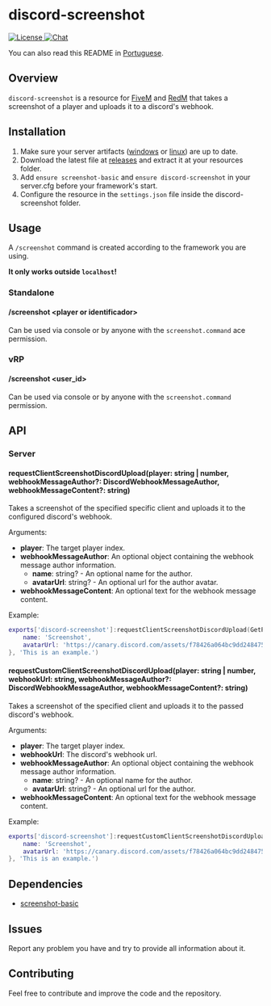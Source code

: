# discord-screenshot

<p>
    <a href="https://github.com/GHMatti/ghmattimysql/blob/master/license.md">
        <img src="https://img.shields.io/badge/License-MIT-blue.svg" alt="License">
    </a>
    <a href="https://discord.gg/xvqfCgg">
        <img src="https://discordapp.com/api/guilds/753071308010684417/widget.png" alt="Chat">
    </a>
</p>

You can also read this README in [Portuguese](https://github.com/jaimeadf/discord-screenshot/blob/master/README.pt.md).

## Overview

`discord-screenshot` is a resource for [FiveM](https://fivem.net) and [RedM](https://redm.gg) that takes a screenshot of a player and uploads it to a discord's webhook.

## Installation

1. Make sure your server artifacts ([windows](https://runtime.fivem.net/artifacts/fivem/build_server_windows/master) or [linux](https://runtime.fivem.net/artifacts/fivem/build_proot_linux/master)) are up to date.
2. Download the latest file at [releases](https://github.com/jaimeadf/discord-screenshot/releases) and extract it at your resources folder.
3. Add `ensure screenshot-basic` and `ensure discord-screenshot` in your server.cfg before your framework's start.
4. Configure the resource in the `settings.json` file inside the discord-screenshot folder.

## Usage

A `/screenshot` command is created according to the framework you are using.

**It only works outside `localhost`!**

### Standalone

#### /screenshot &lt;player or identificador&gt;
Can be used via console or by anyone with the `screenshot.command` ace permission.

### vRP

#### /screenshot &lt;user_id&gt;
Can be used via console or by anyone with the `screenshot.command` permission.

## API

### Server

#### requestClientScreenshotDiscordUpload(player: string | number, webhookMessageAuthor?: DiscordWebhookMessageAuthor, webhookMessageContent?: string)
Takes a screenshot of the specified specific client and uploads it to the configured discord's webhook.

Arguments:
* **player**: The target player index.
* **webhookMessageAuthor**: An optional object containing the webhook message author information.
    * **name**: string? - An optional name for the author.
    * **avatarUrl**: string? - An optional url for the author avatar.
* **webhookMessageContent**: An optional text for the webhook message content.

Example:
```lua
exports['discord-screenshot']:requestClientScreenshotDiscordUpload(GetPlayers()[1], {
    name: 'Screenshot',
    avatarUrl: 'https://canary.discord.com/assets/f78426a064bc9dd24847519259bc42af.png'
}, 'This is an example.')
```

#### requestCustomClientScreenshotDiscordUpload(player: string | number, webhookUrl: string, webhookMessageAuthor?: DiscordWebhookMessageAuthor, webhookMessageContent?: string)
Takes a screenshot of the specified client and uploads it to the passed discord's webhook.

Arguments:
* **player**: The target player index.
* **webhookUrl**: The discord's webhook url.
* **webhookMessageAuthor**: An optional object containing the webhook message author information.
    * **name**: string? - An optional name for the author.
    * **avatarUrl**: string? - An optional url for the author.
* **webhookMessageContent**: An optional text for the webhook message content.

Example:
```lua
exports['discord-screenshot']:requestCustomClientScreenshotDiscordUpload(GetPlayers()[1], 'https://canary.discord.com/api/webhooks/412884227131886566/qFcXr19SozY5Bej5H74RdbRscsOjH4eVxgJO5Iwh5iawmkpRfjzijezlwdu15wNsCk4w', {
    name: 'Screenshot',
    avatarUrl: 'https://canary.discord.com/assets/f78426a064bc9dd24847519259bc42af.png'
}, 'This is an example.')
```

## Dependencies

* [screenshot-basic](https://github.com/citizenfx/screenshot-basic)

## Issues

Report any problem you have and try to provide all information about it.

## Contributing

Feel free to contribute and improve the code and the repository.
